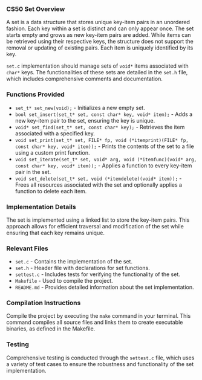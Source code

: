 ### CS50 Set Overview

A set is a data structure that stores unique key-item pairs in an unordered fashion. Each key within a set is distinct and can only appear once. The set starts empty and grows as new key-item pairs are added. While items can be retrieved using their respective keys, the structure does not support the removal or updating of existing pairs. Each item is uniquely identified by its key.

`set.c` implementation should manage sets of `void*` items associated with `char*` keys. The functionalities of these sets are detailed in the `set.h` file, which includes comprehensive comments and documentation.

### Functions Provided

- `set_t* set_new(void);` - Initializes a new empty set.
- `bool set_insert(set_t* set, const char* key, void* item);` - Adds a new key-item pair to the set, ensuring the key is unique.
- `void* set_find(set_t* set, const char* key);` - Retrieves the item associated with a specified key.
- `void set_print(set_t* set, FILE* fp, void (*itemprint)(FILE* fp, const char* key, void* item));` - Prints the contents of the set to a file using a custom print function.
- `void set_iterate(set_t* set, void* arg, void (*itemfunc)(void* arg, const char* key, void* item));` - Applies a function to every key-item pair in the set.
- `void set_delete(set_t* set, void (*itemdelete)(void* item));` - Frees all resources associated with the set and optionally applies a function to delete each item.

### Implementation Details

The set is implemented using a linked list to store the key-item pairs. This approach allows for efficient traversal and modification of the set while ensuring that each key remains unique.

### Relevant Files

- `set.c` - Contains the implementation of the set.
- `set.h` - Header file with declarations for set functions.
- `settest.c` - Includes tests for verifying the functionality of the set.
- `Makefile` - Used to compile the project.
- `README.md` - Provides detailed information about the set implementation.

### Compilation Instructions

Compile the project by executing the `make` command in your terminal. This command compiles all source files and links them to create executable binaries, as defined in the Makefile.

### Testing

Comprehensive testing is conducted through the `settest.c` file, which uses a variety of test cases to ensure the robustness and functionality of the set implementation.